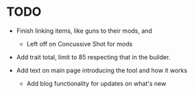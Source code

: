 # TODO

- Finish linking items, like guns to their mods, and

  - Left off on Concussive Shot for mods

- Add trait total, limit to 85
  respecting that in the builder.
- Add text on main page introducing the tool and how it works
  - Add blog functionality for updates on what's new
